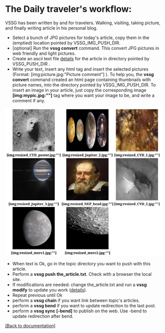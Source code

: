 # The Daily traveler's workflow:

VSSG has been written by and for travelers. Walking, visiting, taking picture, and finally writing article in
his personal blog.

- Select a bunch of JPG pictures for today's article, copy them in the (emptied) location pointed by VSSG_IMG_PUSH_DIR.
- [optional] Run the **vssg convert** command. This convert JPG pictures in web friendly and light pictures.
- Create an ascii text file [details](./Pushing.md) for the article in directory pointed by VSSG_PUSH_DIR .
- Write your text, insert any html tag and insert the selected pictures (Format: [img:picture.jpg:"Picture comment"] ).
  To help you, the **vssg convert** command created an html page containing thumbnails with picture names, into
  the directory pointed by VSSG_IMG_PUSH_DIR. To insert an image in your article, just copy the corresponding image
  **[img:mypic.jpg:""]**  tag where you want your image to be, and write a comment if any.

![Generated HTML page by convert command](pictures/images.png)

- When text is Ok, go in the topic directory you want to push with this article.
- Perform a **vssg push the_article.txt**. Check with a browser the local site.
- If modifications are needed: change the_article.txt and run a **vssg modify** to update you work ([details](./Pushing.md)).
- Repeat previous until Ok
- perform a **vssg chain** if you want link between topic's articles.
- perform a **vssg bend** if you want to update redirection to the last post.
- perform a **vssg sync [-bend]** to publish on the web. Use -bend to update redirection after bend.

[[Back to documentation]](../README.md)
